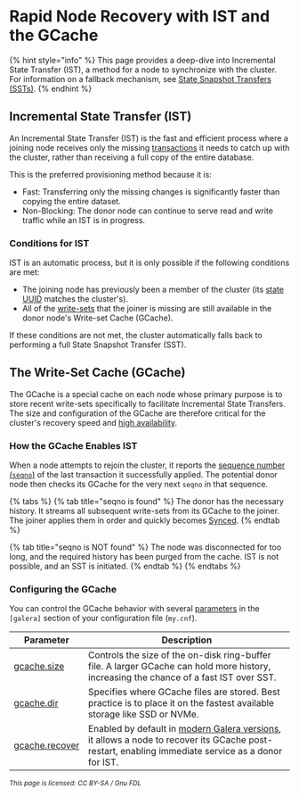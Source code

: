 # Rapid Node Recovery with IST and the GCache

{% hint style="info" %}
This page provides a deep-dive into Incremental State Transfer (IST), a method for a node to synchronize with the cluster. For information on a fallback mechanism, see [State Snapshot Transfers (SSTs)](state-snapshot-transfers-ssts-in-galera-cluster/introduction-to-state-snapshot-transfers-ssts.md).
{% endhint %}

## Incremental State Transfer (IST)

An Incremental State Transfer (IST) is the fast and efficient process where a joining node receives only the missing [transactions](../galera-architecture/certification-based-replication.md#how-the-process-works) it needs to catch up with the cluster, rather than receiving a full copy of the entire database.

This is the preferred provisioning method because it is:

* Fast: Transferring only the missing changes is significantly faster than copying the entire dataset.
* Non-Blocking: The donor node can continue to serve read and write traffic while an IST is in progress.

### Conditions for IST

IST is an automatic process, but it is only possible if the following conditions are met:

* The joining node has previously been a member of the cluster (its [state UUID](../reference/galera-cluster-status-variables.md#wsrep_local_state_uuid) matches the cluster's).
* All of the [write-sets](../galera-architecture/introduction-to-galera-architecture.md#the-wsrep-api) that the joiner is missing are still available in the donor node's Write-set Cache (GCache).

If these conditions are not met, the cluster automatically falls back to performing a full State Snapshot Transfer (SST).

## The Write-Set Cache (GCache)

The GCache is a special cache on each node whose primary purpose is to store recent write-sets specifically to facilitate Incremental State Transfers. The size and configuration of the GCache are therefore critical for the cluster's recovery speed and [high availability](understanding-quorum-monitoring-and-recovery.md#quorum-calculation).

### How the GCache Enables IST

When a node attempts to rejoin the cluster, it reports the [sequence number (`seqno`)](../galera-architecture/introduction-to-galera-architecture.md#global-transaction-id-gtid) of the last transaction it successfully applied. The potential donor node then checks its GCache for the very next `seqno` in that sequence.

{% tabs %}
{% tab title="seqno is found" %}
The donor has the necessary history. It streams all subsequent write-sets from its GCache to the joiner. The joiner applies them in order and quickly becomes [Synced](monitoring-mariadb-galera-cluster.md#understanding-galera-node-states).
{% endtab %}

{% tab title="seqno is NOT found" %}
The node was disconnected for too long, and the required history has been purged from the cache. IST is not possible, and an SST is initiated.
{% endtab %}
{% endtabs %}

### Configuring the GCache

You can control the GCache behavior with several [parameters](../reference/wsrep-variable-details/wsrep_provider_options.md#gcache.dir) in the `[galera]` section of your configuration file (`my.cnf`).

| Parameter                                                                                      | Description                                                                                                                                                                                                                                                                                      |
| ---------------------------------------------------------------------------------------------- | ------------------------------------------------------------------------------------------------------------------------------------------------------------------------------------------------------------------------------------------------------------------------------------------------ |
| [gcache.size](../reference/wsrep-variable-details/wsrep_provider_options.md#gcache.size)       | Controls the size of the on-disk ring-buffer file. A larger GCache can hold more history, increasing the chance of a fast IST over SST.                                                                                                                                                          |
| [gcache.dir](../reference/wsrep-variable-details/wsrep_provider_options.md#gcache.dir)         | Specifies where GCache files are stored. Best practice is to place it on the fastest available storage like SSD or NVMe.                                                                                                                                                                         |
| [gcache.recover](../reference/wsrep-variable-details/wsrep_provider_options.md#gcache.recover) | Enabled by default in [modern Galera versions](https://app.gitbook.com/s/aEnK0ZXmUbJzqQrTjFyb/community-server/old-releases/release-notes-mariadb-10-4-series/what-is-mariadb-104#galera-4), it allows a node to recover its GCache post-restart, enabling immediate service as a donor for IST. |

<sub>_This page is licensed: CC BY-SA / Gnu FDL_</sub>
